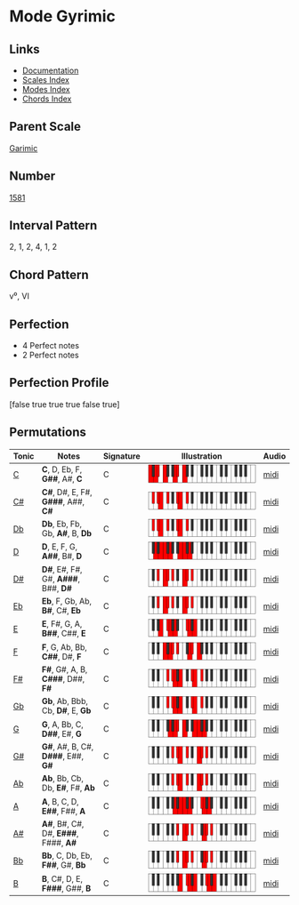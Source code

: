 # Mode Gyrimic

## Links

- [Documentation](index.md)
- [Scales Index](Scales.md)
- [Modes Index](Modes.md)
- [Chords Index](Chords.md)

## Parent Scale

[Garimic](ScaleGarimic.md)

## Number

[1581](https://ianring.com/musictheory/scales/1581)

## Interval Pattern

2, 1, 2, 4, 1, 2

## Chord Pattern

v⁰, VI

## Perfection

- 4 Perfect notes
- 2 Perfect notes

## Perfection Profile

[false true true true false true]

## Permutations

| Tonic | Notes | Signature | Illustration | Audio |
|-------|-------|-----------|--------------|-------|
| [C](ModeCNaturalGyrimic.md) | **C**, D, Eb, F, **G##**, A#, **C** | C | ![CNaturalGyrimic](ModeCNaturalGyrimic.png) | [midi](https://github.com/edipermadi/music/blob/main/docs/ModeCNaturalGyrimic.mid?raw=true) |
| [C#](ModeCSharpGyrimic.md) | **C#**, D#, E, F#, **G###**, A##, **C#** | C | ![CSharpGyrimic](ModeCSharpGyrimic.png) | [midi](https://github.com/edipermadi/music/blob/main/docs/ModeCSharpGyrimic.mid?raw=true) |
| [Db](ModeDFlatGyrimic.md) | **Db**, Eb, Fb, Gb, **A#**, B, **Db** | C | ![DFlatGyrimic](ModeDFlatGyrimic.png) | [midi](https://github.com/edipermadi/music/blob/main/docs/ModeDFlatGyrimic.mid?raw=true) |
| [D](ModeDNaturalGyrimic.md) | **D**, E, F, G, **A##**, B#, **D** | C | ![DNaturalGyrimic](ModeDNaturalGyrimic.png) | [midi](https://github.com/edipermadi/music/blob/main/docs/ModeDNaturalGyrimic.mid?raw=true) |
| [D#](ModeDSharpGyrimic.md) | **D#**, E#, F#, G#, **A###**, B##, **D#** | C | ![DSharpGyrimic](ModeDSharpGyrimic.png) | [midi](https://github.com/edipermadi/music/blob/main/docs/ModeDSharpGyrimic.mid?raw=true) |
| [Eb](ModeEFlatGyrimic.md) | **Eb**, F, Gb, Ab, **B#**, C#, **Eb** | C | ![EFlatGyrimic](ModeEFlatGyrimic.png) | [midi](https://github.com/edipermadi/music/blob/main/docs/ModeEFlatGyrimic.mid?raw=true) |
| [E](ModeENaturalGyrimic.md) | **E**, F#, G, A, **B##**, C##, **E** | C | ![ENaturalGyrimic](ModeENaturalGyrimic.png) | [midi](https://github.com/edipermadi/music/blob/main/docs/ModeENaturalGyrimic.mid?raw=true) |
| [F](ModeFNaturalGyrimic.md) | **F**, G, Ab, Bb, **C##**, D#, **F** | C | ![FNaturalGyrimic](ModeFNaturalGyrimic.png) | [midi](https://github.com/edipermadi/music/blob/main/docs/ModeFNaturalGyrimic.mid?raw=true) |
| [F#](ModeFSharpGyrimic.md) | **F#**, G#, A, B, **C###**, D##, **F#** | C | ![FSharpGyrimic](ModeFSharpGyrimic.png) | [midi](https://github.com/edipermadi/music/blob/main/docs/ModeFSharpGyrimic.mid?raw=true) |
| [Gb](ModeGFlatGyrimic.md) | **Gb**, Ab, Bbb, Cb, **D#**, E, **Gb** | C | ![GFlatGyrimic](ModeGFlatGyrimic.png) | [midi](https://github.com/edipermadi/music/blob/main/docs/ModeGFlatGyrimic.mid?raw=true) |
| [G](ModeGNaturalGyrimic.md) | **G**, A, Bb, C, **D##**, E#, **G** | C | ![GNaturalGyrimic](ModeGNaturalGyrimic.png) | [midi](https://github.com/edipermadi/music/blob/main/docs/ModeGNaturalGyrimic.mid?raw=true) |
| [G#](ModeGSharpGyrimic.md) | **G#**, A#, B, C#, **D###**, E##, **G#** | C | ![GSharpGyrimic](ModeGSharpGyrimic.png) | [midi](https://github.com/edipermadi/music/blob/main/docs/ModeGSharpGyrimic.mid?raw=true) |
| [Ab](ModeAFlatGyrimic.md) | **Ab**, Bb, Cb, Db, **E#**, F#, **Ab** | C | ![AFlatGyrimic](ModeAFlatGyrimic.png) | [midi](https://github.com/edipermadi/music/blob/main/docs/ModeAFlatGyrimic.mid?raw=true) |
| [A](ModeANaturalGyrimic.md) | **A**, B, C, D, **E##**, F##, **A** | C | ![ANaturalGyrimic](ModeANaturalGyrimic.png) | [midi](https://github.com/edipermadi/music/blob/main/docs/ModeANaturalGyrimic.mid?raw=true) |
| [A#](ModeASharpGyrimic.md) | **A#**, B#, C#, D#, **E###**, F###, **A#** | C | ![ASharpGyrimic](ModeASharpGyrimic.png) | [midi](https://github.com/edipermadi/music/blob/main/docs/ModeASharpGyrimic.mid?raw=true) |
| [Bb](ModeBFlatGyrimic.md) | **Bb**, C, Db, Eb, **F##**, G#, **Bb** | C | ![BFlatGyrimic](ModeBFlatGyrimic.png) | [midi](https://github.com/edipermadi/music/blob/main/docs/ModeBFlatGyrimic.mid?raw=true) |
| [B](ModeBNaturalGyrimic.md) | **B**, C#, D, E, **F###**, G##, **B** | C | ![BNaturalGyrimic](ModeBNaturalGyrimic.png) | [midi](https://github.com/edipermadi/music/blob/main/docs/ModeBNaturalGyrimic.mid?raw=true) |
